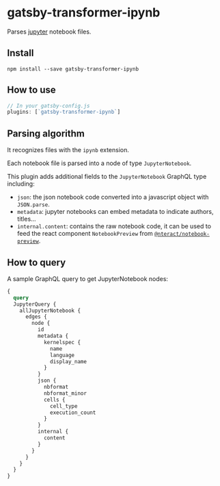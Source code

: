 # gatsby-transformer-ipynb

Parses [jupyter](https://jupyter.org/) notebook files.

## Install

`npm install --save gatsby-transformer-ipynb`

## How to use

```javascript
// In your gatsby-config.js
plugins: [`gatsby-transformer-ipynb`]
```

## Parsing algorithm

It recognizes files with the `ipynb` extension.

Each notebook file is parsed into a node of type `JupyterNotebook`.

This plugin adds additional fields to the `JupyterNotebook` GraphQL type
including:

* `json`: the json notebook code converted into a javascript object with `JSON.parse`.
* `metadata`: jupyter notebooks can embed metadata to indicate authors, titles...
* `internal.content`: contains the raw notebook code, it can be used to feed the react component `NotebookPreview` from [`@nteract/notebook-preview`](https://github.com/nteract/nteract/tree/master/packages/notebook-preview).

## How to query

A sample GraphQL query to get JupyterNotebook nodes:

```graphql
{
  query
  JupyterQuery {
    allJupyterNotebook {
      edges {
        node {
          id
          metadata {
            kernelspec {
              name
              language
              display_name
            }
          }
          json {
            nbformat
            nbformat_minor
            cells {
              cell_type
              execution_count
            }
          }
          internal {
            content
          }
        }
      }
    }
  }
}
```
